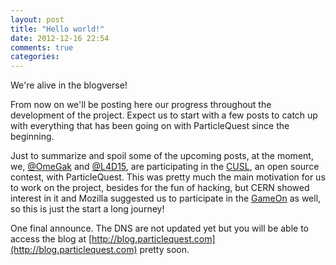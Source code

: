 ```yaml
---
layout: post
title: "Hello world!"
date: 2012-12-16 22:54
comments: true
categories: 
---
```


We're alive in the blogverse! 

From now on we'll be posting here our progress throughout the development of the project. Expect us to start with a few posts to catch up with everything that has been going on with ParticleQuest since the beginning.

Just to summarize and spoil some of the upcoming posts, at the moment, we, [@OmeGak](http://twitter.com/OmeGak) and [@L4D15](https://twitter.com/L4D15), are participating in the [CUSL](http://www.concursosoftwarelibre.org/1213/), an open source contest, with ParticleQuest. This was pretty much the main motivation for us to work on the project, besides for the fun of hacking, but CERN showed interest in it and Mozilla suggested us to participate in the [GameOn](https://gameon.mozilla.org/en-US/) as well, so this is just the start a long journey!

One final announce. The DNS are not updated yet but you will be able to access the blog at [http://blog.particlequest.com](http://blog.particlequest.com) pretty soon.
